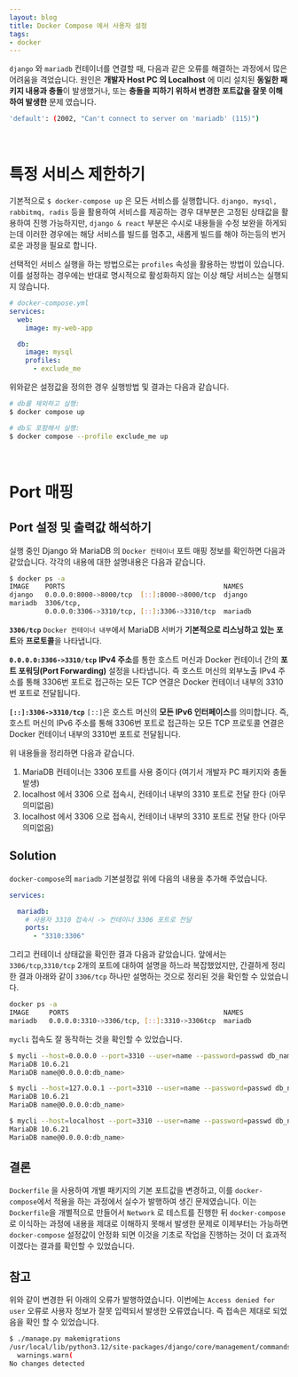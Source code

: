 ```yaml
---
layout: blog
title: Docker Compose 에서 사용자 설정
tags:
- docker
---
```


`django` 와 `mariadb` 컨테이너를 연결할 때, 다음과 같은 오류를 해결하는 과정에서 많은 어려움을 격었습니다. 원인은 **개발자 Host PC 의 Localhost** 에 미리 설치된 **동일한 패키지 내용과 충돌**이 발생했거나, 또는 **충돌을 피하기 위하서 변경한 포트값을 잘못 이해하여 발생한** 문제 였습니다.
```bash
'default': (2002, "Can't connect to server on 'mariadb' (115)") 
```

<br/>

# 특정 서비스 제한하기
기본적으로 `$ docker-compose up` 은 모든 서비스를 실행합니다. `django, mysql, rabbitmq, radis` 등을 활용하여 서비스를 제공하는 경우 대부분은 고정된 상태값을 활용하여 진행 가능하지만, `django & react` 부분은 수시로 내용들을 수정 보완을 하게되는데 이러한 경우에는 해당 서비스를 빌드를 멈추고, 새롭게 빌드를 해야 하는등의 번거로운 과정을 필요로 합니다.

선택적인 서비스 실행을 하는 방법으로는 `profiles` 속성을 활용하는 방법이 있습니다. 이를 설정하는 경우에는 반대로 명시적으로 활성화하지 않는 이상 해당 서비스는 실행되지 않습니다.
```yml
# docker-compose.yml
services:
  web:
    image: my-web-app

  db:
    image: mysql
    profiles:
      - exclude_me
```

위와같은 설정값을 정의한 경우 실행방법 및 결과는 다음과 같습니다.
```bash
# db를 제외하고 실행:
$ docker compose up

# db도 포함해서 실행:
$ docker compose --profile exclude_me up
```

<br/>

# Port 매핑
## Port 설정 및 출력값 해석하기
실행 중인 Django 와 MariaDB 의 `Docker 컨테이너` 포트 매핑 정보를 확인하면 다음과 같았습니다. 각각의 내용에 대한 설명내용은 다음과 같습니다.
```bash
$ docker ps -a
IMAGE    PORTS                                        NAMES
django   0.0.0.0:8000->8000/tcp  [::]:8000->8000/tcp  django
mariadb  3306/tcp,           
         0.0.0.0:3306->3310/tcp, [::]:3306->3310/tcp  mariadb
```

**`3306/tcp`**
`Docker 컨테이너 내부`에서 MariaDB 서버가 **기본적으로 리스닝하고 있는 포트**와 **프로토콜**을 나타냅니다.

**`0.0.0.0:3306->3310/tcp`**
**IPv4 주소**를 통한 호스트 머신과 Docker 컨테이너 간의 **포트 포워딩(Port Forwarding)** 설정을 나타냅니다. 즉 호스트 머신의 외부노출 IPv4 주소를 통해 3306번 포트로 접근하는 모든 TCP 연결은 Docker 컨테이너 내부의 3310번 포트로 전달됩니다.

**`[::]:3306->3310/tcp`**
`[::]`은 호스트 머신의 **모든 IPv6 인터페이스**를 의미합니다. 즉, 호스트 머신의 IPv6 주소를 통해 3306번 포트로 접근하는 모든 TCP 프로토콜 연결은 Docker 컨테이너 내부의 3310번 포트로 전달됩니다.

위 내용들을 정리하면 다음과 같습니다.
1. MariaDB 컨테이너는 3306 포트를 사용 중이다 (여기서 개발자 PC 패키지와 충돌발생)
1. localhost 에서 3306 으로 접속시, 컨테이너 내부의 3310 포트로 전달 한다 (아무 의미없음)
1. localhost 에서 3306 으로 접속시, 컨테이너 내부의 3310 포트로 전달 한다 (아무 의미없음)

## Solution
`docker-compose`의 `mariadb` 기본설정값 위에 다음의 내용을 추가해 주었습니다.
```yml
services:

  mariadb:
    # 사용자 3310 접속시 -> 컨테이너 3306 포트로 전달
    ports:
      - "3310:3306"
```

그리고 컨테이너 상태값을 확인한 결과 다음과 같았습니다. 앞에서는 `3306/tcp`,`3310/tcp` 2개의 포트에 대하여 설명을 하느라 복잡했었지만, 간결하게 정리한 결과 아래와 같이 `3306/tcp` 하나만 설명하는 것으로 정리된 것을 확인할 수 있었습니다.
```bash
docker ps -a
IMAGE     PORTS                                       NAMES
mariadb   0.0.0.0:3310->3306/tcp, [::]:3310->3306tcp  mariadb
```

`mycli` 접속도 잘 동작하는 것을 확인할 수 있었습니다.
```bash
$ mycli --host=0.0.0.0 --port=3310 --user=name --password=passwd db_name
MariaDB 10.6.21
MariaDB name@0.0.0.0:db_name> 

$ mycli --host=127.0.0.1 --port=3310 --user=name --password=passwd db_name
MariaDB 10.6.21
MariaDB name@0.0.0.0:db_name> 

$ mycli --host=localhost --port=3310 --user=name --password=passwd db_name
MariaDB 10.6.21
MariaDB name@0.0.0.0:db_name> 
```

## 결론
`Dockerfile` 을 사용하여 개별 패키지의 기본 포트값을 변경하고, 이를 `docker-compose`에서 적용을 하는 과정에서 실수가 발행하여 생긴 문제였습니다. 이는 `Dockerfile`을 개별적으로 만들어서 `Network` 로 테스트를 진행한 뒤 `docker-compose` 로 이식하는 과정에 내용을 제대로 이해하지 못해서 발생한 문제로 이제부터는 가능하면 `docker-compose` 설정값이 안정화 되면 이것을 기초로 작업을 진행하는 것이 더 효과적이겠다는 결과를 확인할 수 있었습니다.

## 참고
위와 같이 변경한 뒤 아래의 오류가 발행하였습니다. 이번에는 `Access denied for user` 오류로 사용자 정보가 잘못 입력되서 발생한 오류였습니다. 즉 접속은 제대로 되었음을 확인 할 수 있었습니다.
```bash
$ ./manage.py makemigrations
/usr/local/lib/python3.12/site-packages/django/core/management/commands/makemigrations.py:160: RuntimeWarning: Got an error checking a consistent migration history performed for database connection 'default': (1045, "Access denied for user 'user_name'@'172.20.0.4' (using password: YES)")
  warnings.warn(
No changes detected
```